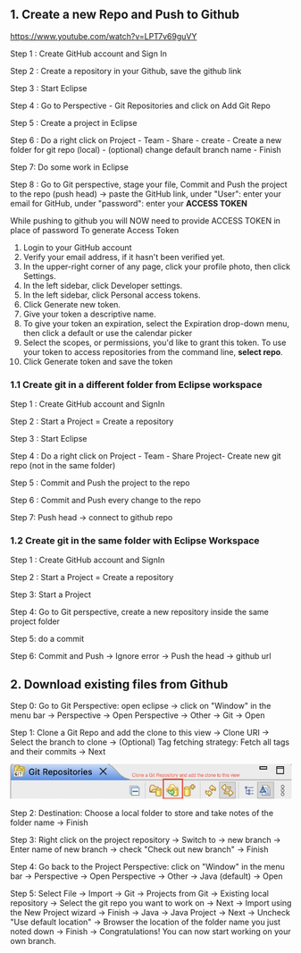 ## 1. Create a new Repo and Push to Github

https://www.youtube.com/watch?v=LPT7v69guVY

Step 1 : Create GitHub account and Sign In

Step 2 : Create a repository in your Github, save the github link

Step 3 : Start Eclipse

Step 4 : Go to Perspective - Git Repositories and click on Add Git Repo

Step 5 : Create a project in Eclipse

Step 6 : Do a right click on Project - Team - Share - create - Create a new folder for git repo (local) - (optional) change default branch name - Finish

Step 7: Do some work in Eclipse

Step 8 : Go to Git perspective, stage your file, Commit and Push the project to the repo (push head) -> paste the GitHub link, under "User": enter your email for GitHub, under "password": enter your **ACCESS TOKEN**



While pushing to github you will NOW need to provide ACCESS TOKEN in place of password To generate Access Token 

1. Login to your GitHub account 
2. Verify your email address, if it hasn't been verified yet. 
3. In the upper-right corner of any page, click your profile photo, then click Settings. 
4. In the left sidebar, click Developer settings. 
5. In the left sidebar, click Personal access tokens. 
6. Click Generate new token. 
7. Give your token a descriptive name. 
8. To give your token an expiration, select the Expiration drop-down menu, then click a default or use the calendar picker 
9. Select the scopes, or permissions, you'd like to grant this token. To use your token to access repositories from the command line, **select repo**. 
10. Click Generate token and save the token



### 1.1 Create git in a different folder from Eclipse workspace

Step 1 : Create GitHub account and SignIn

Step 2 : Start a Project = Create a repository

Step 3 : Start Eclipse

Step 4 : Do a right click on Project - Team - Share Project- Create new git repo (not in the same folder)

Step 5 : Commit and Push the project to the repo

Step 6 : Commit and Push every change to the repo

Step 7: Push head -> connect to github repo



### 1.2 Create git in the same folder with Eclipse Workspace 

Step 1 : Create GitHub account and SignIn

Step 2 : Start a Project = Create a repository

Step 3: Start a Project

Step 4: Go to Git perspective, create a new repository inside the same project folder

Step 5: do a commit 

Step 6: Commit and Push -> Ignore error -> Push the head -> github url





## 2. Download existing files from Github

Step 0: Go to Git Perspective: open eclipse -> click on "Window" in the menu bar -> Perspective -> Open Perspective -> Other -> Git -> Open

Step 1: Clone a Git Repo and add the clone to this view -> Clone URI -> Select the branch to clone -> (Optional) Tag fetching strategy: Fetch all tags and their commits -> Next

<img src="./assets/Clone a Git Repo and add the clone to this view.png">

Step 2: Destination: Choose a local folder to store and take notes of the folder name -> Finish

Step 3: Right click on the project repository -> Switch to -> new branch -> Enter name of new branch -> check "Check out new branch" -> Finish

Step 4: Go back to the Project Perspective: click on "Window" in the menu bar -> Perspective -> Open Perspective -> Other -> Java (default) -> Open

Step 5: Select File -> Import -> Git -> Projects from Git -> Existing local repository -> Select the git repo you want to work on -> Next -> Import using the New Project wizard -> Finish ->  Java -> Java Project -> Next -> Uncheck "Use default location" -> Browser the location of the folder name you just noted down -> Finish -> Congratulations! You can now start working on your own branch.

